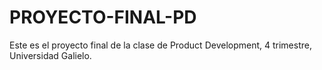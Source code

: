 # PROYECTO-FINAL-PD
Este es el proyecto final de la clase de Product Development, 4 trimestre, Universidad Galielo.
